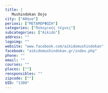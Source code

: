 ```yaml
---
title: |
   Mushindokan Dojo
city: ["Αθήνα"]
perioxi: ["ΜΕΤΑΜΟΡΦΩΣΗ"]
categories: ["Πολεμικές τέχνες"]
subcategories: ["Aikido"]
address: ""
logoimg: ""
website: "www.facebook.com/aikidomushindokan"
facebook: "aikidomushindokan.gr/index.php"
phone: ""
email: ""
courses: ""
places: [""]
rensponsibles: ""
zipcode: [""]
UID: "1300"
---
```




